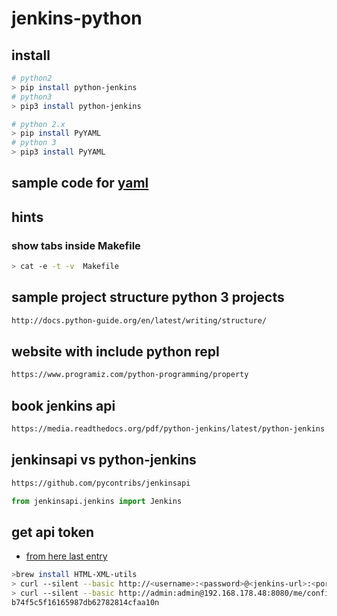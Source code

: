 # jenkins-python

## install

```bash
# python2
> pip install python-jenkins
# python3
> pip3 install python-jenkins
```

```bash
# python 2.x
> pip install PyYAML
# python 3
> pip3 install PyYAML
```

## sample code for [yaml](https://www.programcreek.com/python/example/10228/yaml.YAMLError)

## hints

### show tabs inside Makefile

```bash
> cat -e -t -v  Makefile
```

## sample project structure python 3 projects

```txt
http://docs.python-guide.org/en/latest/writing/structure/
```

## website with include python repl

```txt
https://www.programiz.com/python-programming/property
```

## book jenkins api

```txt
https://media.readthedocs.org/pdf/python-jenkins/latest/python-jenkins.pdf
```

## jenkinsapi vs python-jenkins

```txt
https://github.com/pycontribs/jenkinsapi
```

```python
from jenkinsapi.jenkins import Jenkins
```

## get api token

- [from here last entry](https://stackoverflow.com/questions/36633725/generate-jenkins-api-token-using-rest-api)

```bash
>brew install HTML-XML-utils
> curl --silent --basic http://<username>:<password>@<jenkins-url>:<port>/me/configure | hxselect '#apiToken' | sed 's/.*value="\([^"]*\)".*/\1\n/g'
> curl --silent --basic http://admin:admin@192.168.178.48:8080/me/configure | hxselect '#apiToken' | sed 's/.*value="\([^"]*\)".*/\1\n/g'
b74f5c5f16165987db62782814cfaa10n
```
